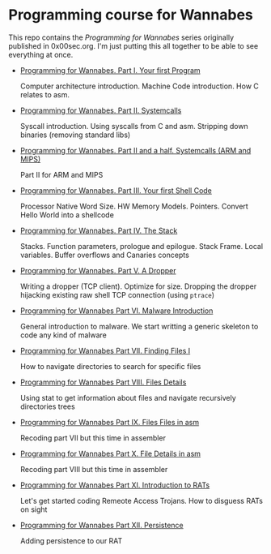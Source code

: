 # Programming course for Wannabes
This repo contains the _Programming for Wannabes_ series originally published in 0x00sec.org. I'm just putting this all together to be able to see everything at once.




* [Programming for Wannabes. Part I. Your first Program](part-01.md)

  Computer architecture introduction. Machine Code introduction. How C relates to asm.

* [Programming for Wannabes. Part II. Systemcalls](part-02.md)

  Syscall introduction. Using syscalls from C and asm. Stripping down binaries (removing standard libs)

* [Programming for Wannabes. Part II and a half. Systemcalls (ARM and MIPS)](part-02.5.md)

  Part II for ARM and MIPS

* [Programming for Wannabes. Part III. Your first Shell Code](part-03.md)

  Processor Native Word Size. HW Memory Models. Pointers. Convert Hello World into a shellcode

* [Programming for Wannabes. Part IV. The Stack](part-04.md)

  Stacks. Function parameters, prologue and epilogue. Stack Frame. Local variables. Buffer overflows and Canaries concepts

* [Programming for Wannabes. Part V. A Dropper](part-05.md)

  Writing a dropper (TCP client). Optimize for size. Dropping the dropper hijacking existing raw shell TCP connection (using `ptrace`)

* [ Programming for Wannabes Part VI. Malware Introduction](part-06.md)

  General introduction to malware. We start writting a generic skeleton to code any kind of malware

* [ Programming for Wannabes Part VII. Finding Files I](part-07.md)

   How to navigate directories to search for specific files

* [ Programming for Wannabes Part VIII. Files Details](part-08.md)

  Using stat to get information about files and navigate recursively directories trees

* [ Programming for Wannabes Part IX. Files Files in asm](part-09.md)

  Recoding part VII but this time in assembler

* [ Programming for Wannabes Part X. File Details in asm](part-10.md)

  Recoding part VIII but this time in assembler

* [ Programming for Wannabes Part XI. Introduction to RATs](part-11.md)

  Let's get started coding Remeote Access Trojans. How to disguess RATs on sight


* [ Programming for Wannabes Part XII. Persistence](part-12.md)

  Adding persistence to our RAT


